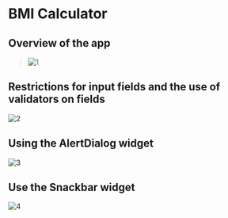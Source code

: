 # BMI Calculator 

## Overview of the app

>![1](https://user-images.githubusercontent.com/90050699/176993035-e859b3d2-34fe-4826-bbd4-8e65ea1609a4.jpeg)
## Restrictions for input fields and the use of validators on fields
![2](https://user-images.githubusercontent.com/90050699/176993039-cbfed310-6235-4b0a-ba7a-2a818620c033.jpeg)
## Using the AlertDialog widget

![3](https://user-images.githubusercontent.com/90050699/176993042-5bed98c8-03e0-4608-9c34-d00c54c5498f.jpeg)
## Use the Snackbar widget

![4](https://user-images.githubusercontent.com/90050699/176993045-ed36a2a0-b2cf-4e87-a11a-84c544118678.jpeg)
